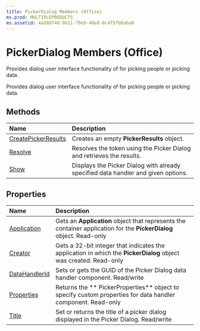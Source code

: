 ```yaml
---
title: PickerDialog Members (Office)
ms.prod: MULTIPLEPRODUCTS
ms.assetid: 4ad8074d-9611-79e9-48e8-8c4f5fbbaba0
---
```



# PickerDialog Members (Office)
Provides dialog user interface functionality of for picking people or picking data.

Provides dialog user interface functionality of for picking people or picking data.


## Methods



|**Name**|**Description**|
|:-----|:-----|
|[CreatePickerResults](pickerdialog-createpickerresults-method-office.md)|Creates an empty  **PickerResults** object.|
|[Resolve](pickerdialog-resolve-method-office.md)|Resolves the token using the Picker Dialog and retrieves the results.|
|[Show](pickerdialog-show-method-office.md)|Displays the Picker Dialog with already specified data handler and given options.|

## Properties



|**Name**|**Description**|
|:-----|:-----|
|[Application](pickerdialog-application-property-office.md)|Gets an  **Application** object that represents the container application for the **PickerDialog** object. Read-only|
|[Creator](pickerdialog-creator-property-office.md)|Gets a 32-bit integer that indicates the application in which the  **PickerDialog** object was created. Read-only|
|[DataHandlerId](pickerdialog-datahandlerid-property-office.md)|Sets or gets the GUID of the Picker Dialog data handler component. Read/write|
|[Properties](pickerdialog-properties-property-office.md)|Returns the ** PickerProperties** object to specify custom properties for data handler component. Read-only|
|[Title](pickerdialog-title-property-office.md)|Set or returns the title of a picker dialog displayed in the Picker Dialog. Read/write|

